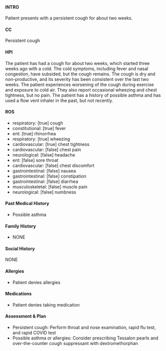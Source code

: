 #### INTRO 
Patient presents with a persistent cough for about two weeks. 

#### CC 
Persistent cough 

#### HPI 
The patient has had a cough for about two weeks, which started three weeks ago with a cold. The cold symptoms, including fever and nasal congestion, have subsided, but the cough remains. The cough is dry and non-productive, and its severity has been consistent over the last two weeks. The patient experiences worsening of the cough during exercise and exposure to cold air. They also report occasional wheezing and chest tightness, but no pain. The patient has a history of possible asthma and has used a flow vent inhaler in the past, but not recently.

#### ROS 
- respiratory: [true] cough 
- constitutional: [true] fever 
- ent: [true] rhinorrhea 
- respiratory: [true] wheezing 
- cardiovascular: [true] chest tightness 
- cardiovascular: [false] chest pain 
- neurological: [false] headache 
- ent: [false] sore throat 
- cardiovascular: [false] chest discomfort 
- gastrointestinal: [false] nausea 
- gastrointestinal: [false] constipation 
- gastrointestinal: [false] diarrhea 
- musculoskeletal: [false] muscle pain 
- neurological: [false] numbness 

#### Past Medical History 
- Possible asthma

#### Family History 
- NONE

#### Social History 
NONE

#### Allergies 
- Patient denies allergies

#### Medications 
- Patient denies taking medication

#### Assessment & Plan 
- Persistent cough: Perform throat and nose examination, rapid flu test, and rapid COVID test
- Possible asthma or allergies: Consider prescribing Tessalon pearls and over-the-counter cough suppressant with dextromethorphan

